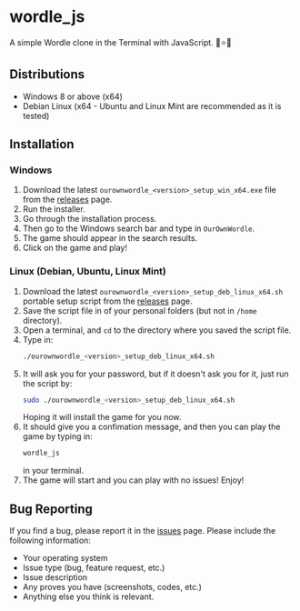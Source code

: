 # **wordle_js**

A simple Wordle clone in the Terminal with JavaScript. 🌟⭐✨

## **Distributions**

- Windows 8 or above (x64)
- Debian Linux (x64 - Ubuntu and Linux Mint are recommended as it is tested)

## **Installation**

### **Windows**

1. Download the latest `ourownwordle_<version>_setup_win_x64.exe` file from the [releases](https://github.com/TheCodeHeist/wordle_js/releases/) page.
2. Run the installer.
3. Go through the installation process.
4. Then go to the Windows search bar and type in `OurOwnWordle`.
5. The game should appear in the search results.
6. Click on the game and play!


### **Linux (Debian, Ubuntu, Linux Mint)**

1. Download the latest `ourownwordle_<version>_setup_deb_linux_x64.sh` portable setup script from the [releases](https://github.com/TheCodeHeist/wordle_js/releases/) page.
2. Save the script file in of your personal folders (but not in `/home` directory).
3. Open a terminal, and `cd` to the directory where you saved the script file.
4. Type in:
   ```bash
   ./ourownwordle_<version>_setup_deb_linux_x64.sh
   ```
5. It will ask you for your password, but if it doesn't ask you for it, just run the script by:
   ```bash
   sudo ./ourownwordle_<version>_setup_deb_linux_x64.sh
   ```
   Hoping it will install the game for you now.
6. It should give you a confimation message, and then you can play the game by typing in:
   ```bash
   wordle_js
   ```
   in your terminal.
7. The game will start and you can play with no issues! Enjoy!


## **Bug Reporting**

If you find a bug, please report it in the [issues](https://github.com/TheCodeHeist/wordle_js/issues) page. Please include the following information:
- Your operating system
- Issue type (bug, feature request, etc.)
- Issue description
- Any proves you have (screenshots, codes, etc.)
- Anything else you think is relevant.



